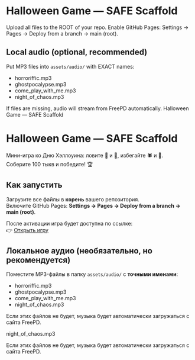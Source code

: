 # Halloween Game — SAFE Scaffold
Upload all files to the ROOT of your repo. Enable GitHub Pages: Settings → Pages → Deploy from a branch → main (root).

## Local audio (optional, recommended)
Put MP3 files into `assets/audio/` with EXACT names:
- horroriffic.mp3
- ghostpocalypse.mp3
- come_play_with_me.mp3
- night_of_chaos.mp3

If files are missing, audio will stream from FreePD automatically.
Halloween Game — SAFE Scaffold

# Halloween Game — SAFE Scaffold  
Мини-игра ко Дню Хэллоуина: ловите 🎃 и 🍬, избегайте 🕷 и 👻.  
Соберите 100 тыкв и победите! 🏆  

## Как запустить  
Загрузите все файлы в **корень** вашего репозитория.  
Включите GitHub Pages: **Settings → Pages → Deploy from a branch → main (root)**.  

После активации игра будет доступна по ссылке:  
👉 [Открыть игру](https://annyaromanova-del.github.io/hi-halloween/)  

## Локальное аудио (необязательно, но рекомендуется)  
Поместите MP3-файлы в папку `assets/audio/` с **точными именами**:  
- horroriffic.mp3  
- ghostpocalypse.mp3  
- come_play_with_me.mp3  
- night_of_chaos.mp3  

Если этих файлов не будет, музыка будет автоматически загружаться с сайта FreePD.  


night_of_chaos.mp3

Если этих файлов не будет, музыка будет автоматически загружаться с сайта FreePD.
